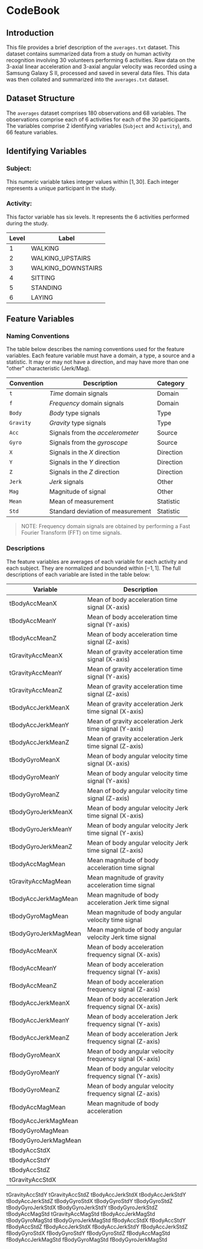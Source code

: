 # CodeBook  

## Introduction  
This file provides a brief description of the ```averages.txt``` dataset. This dataset contains summarized data from a study on human activity recognition involving 30 volunteers performing 6 activities. Raw data on the 3-axial linear acceleration and 3-axial angular velocity was recorded using a Samsung Galaxy S II, processed and saved in several data files. This data was then collated and summarized into the ```averages.txt``` dataset.

## Dataset Structure
The ```averages``` dataset comprises 180 observations and 68 variables. The observations comprise each of 6 activities for each of the 30 participants. The variables comprise 2 identifying variables (```Subject``` and ```Activity```), and 66 feature variables.

## Identifying Variables

### Subject:
This numeric variable takes integer values within $[1, 30]$. Each integer represents a unique participant in the study.

### Activity:
This factor variable has six levels. It represents the 6 activities performed during the study.

Level | Label               |
----- | ------------------- |
1     | WALKING             |
2     | WALKING_UPSTAIRS    |
3     | WALKING_DOWNSTAIRS  |
4     | SITTING             |
5     | STANDING            |
6     | LAYING              |

## Feature Variables  

### Naming Conventions
The table below describes the naming conventions used for the feature variables. Each feature variable must have a domain, a type, a source and a statistic. It may or may not have a direction, and may have more than one "other" characteristic (Jerk/Mag).

Convention    |   Description                     | Category        |
------------- | --------------------------------- | --------------- |
```t```       | *Time* domain signals             | Domain          |
```f```       | *Frequency* domain signals        | Domain          |
```Body```    | *Body* type signals               | Type            |
```Gravity``` | *Gravity* type signals            | Type            |
```Acc```     | Signals from the *accelerometer*  | Source          |
```Gyro```    | Signals from the *gyroscope*      | Source          |
```X```       | Signals in the *X* direction      | Direction       |
```Y```       | Signals in the *Y* direction      | Direction       |
```Z```       | Signals in the *Z* direction      | Direction       |
```Jerk```    | *Jerk* signals                    | Other           |
```Mag```     | Magnitude of signal               | Other           |
```Mean```    | Mean of measurement               | Statistic       |
```Std```     | Standard deviation of measurement | Statistic       |
> NOTE: Frequency domain signals are obtained by performing a Fast Fourier Transform (FFT) on time signals.


### Descriptions
The feature variables are averages of each variable for each activity and each subject. They are normalized and bounded within $[-1, 1]$. The full descriptions of each variable are listed in the table below:

Variable                | Description                                               |
----------------------- | --------------------------------------------------------- |
tBodyAccMeanX           | Mean of body acceleration time signal (X-axis)            |
tBodyAccMeanY           | Mean of body acceleration time signal (Y-axis)            |
tBodyAccMeanZ           | Mean of body acceleration time signal (Z-axis)            |
tGravityAccMeanX        | Mean of gravity acceleration time signal (X-axis)         |
tGravityAccMeanY        | Mean of gravity acceleration time signal (Y-axis)         |
tGravityAccMeanZ        | Mean of gravity acceleration time signal (Z-axis)         |
tBodyAccJerkMeanX       | Mean of gravity acceleration Jerk time signal (X-axis)    |
tBodyAccJerkMeanY       | Mean of gravity acceleration Jerk time signal (Y-axis)    |
tBodyAccJerkMeanZ       | Mean of gravity acceleration Jerk time signal (Z-axis)    |
tBodyGyroMeanX          | Mean of body angular velocity time signal (X-axis)        |
tBodyGyroMeanY          | Mean of body angular velocity time signal (Y-axis)        |
tBodyGyroMeanZ          | Mean of body angular velocity time signal (Z-axis)        |
tBodyGyroJerkMeanX      | Mean of body angular velocity Jerk time signal (X-axis)   |
tBodyGyroJerkMeanY      | Mean of body angular velocity Jerk time signal (Y-axis)   |
tBodyGyroJerkMeanZ      | Mean of body angular velocity Jerk time signal (Z-axis)   |
tBodyAccMagMean         | Mean magnitude of body acceleration time signal           |
tGravityAccMagMean      | Mean magnitude of gravity acceleration time signal        |
tBodyAccJerkMagMean     | Mean magnitude of body acceleration Jerk time signal      |
tBodyGyroMagMean        | Mean magnitude of body angular velocity time signal       |
tBodyGyroJerkMagMean    | Mean magnitude of body angular velocity Jerk time signal  |
fBodyAccMeanX           | Mean of body acceleration frequency signal (X-axis)       |
fBodyAccMeanY           | Mean of body acceleration frequency signal (Y-axis)       |
fBodyAccMeanZ           | Mean of body acceleration frequency signal (Z-axis)       |
fBodyAccJerkMeanX       | Mean of body acceleration Jerk frequency signal (X-axis)  |
fBodyAccJerkMeanY       | Mean of body acceleration Jerk frequency signal (Y-axis)  |
fBodyAccJerkMeanZ       | Mean of body acceleration Jerk frequency signal (Z-axis)  |
fBodyGyroMeanX          | Mean of body angular velocity frequency signal (X-axis)   |
fBodyGyroMeanY          | Mean of body angular velocity frequency signal (Y-axis)   |
fBodyGyroMeanZ          | Mean of body angular velocity frequency signal (Z-axis)   |
fBodyAccMagMean         | Mean magnitude of body acceleration 
fBodyAccJerkMagMean     | 
fBodyGyroMagMean        | 
fBodyGyroJerkMagMean    | 
tBodyAccStdX            | 
tBodyAccStdY            | 
tBodyAccStdZ            | 
tGravityAccStdX         | 
tGravityAccStdY
tGravityAccStdZ
tBodyAccJerkStdX
tBodyAccJerkStdY
tBodyAccJerkStdZ
tBodyGyroStdX
tBodyGyroStdY
tBodyGyroStdZ
tBodyGyroJerkStdX
tBodyGyroJerkStdY
tBodyGyroJerkStdZ
tBodyAccMagStd
tGravityAccMagStd
tBodyAccJerkMagStd
tBodyGyroMagStd
tBodyGyroJerkMagStd
fBodyAccStdX
fBodyAccStdY
fBodyAccStdZ
fBodyAccJerkStdX
fBodyAccJerkStdY
fBodyAccJerkStdZ
fBodyGyroStdX
fBodyGyroStdY
fBodyGyroStdZ
fBodyAccMagStd
fBodyAccJerkMagStd
fBodyGyroMagStd
fBodyGyroJerkMagStd

